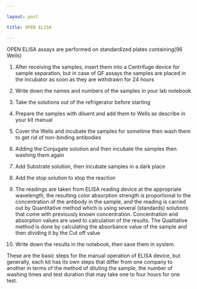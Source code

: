 ```yaml
---

layout: post

title: OPEN ELISA 

---
```



OPEN ELISA assays are performed on standardized plates containing(96 Wells)

1. After receiving the samples,  insert them into a Centrifuge device for sample separation, but in  case of QF assays the samples are placed in the incubator as soon as they are withdrawn for 24 hours

2. Write down the names and numbers of the samples in your lab notebook

3. Take the solutions out of the refrigerator before starting

4. Prepare the samples with diluent and add them to Wells as describe in your kit manual

5. Cover the Wells and incubate the samples for sometime then wash them to get rid of non-binding antibodies

6. Adding the Conjugate solution and then incubate the samples then washing them again

7. Add Substrate solution, then incubate samples in a dark place

8. Add the stop solution to stop the reaction

9. The readings are taken from ELISA reading device at the appropriate wavelength, the resulting color absorption strength is proportional to the concentration of the antibody in the sample, and the reading is carried out by Quantitative method which is using several (standards) solutions that come with previously known concentration. Concentration and absorption values are used to calculation of the results. The Qualitative method is done by calculating the absorbance value of the sample and then dividing it by the Cut off value

10. Write down the results in the notebook, then save them in system. 

These are the basic steps for the manual operation of ELISA device, but generally, each kit has its own steps that differ from one company to another in terms of the method of diluting the sample, the number of washing times and test duration that may take one to four hours for one test.
